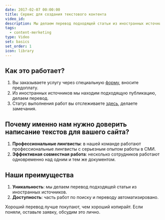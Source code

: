 ```yaml
---
date: 2017-02-07 00:00:00
title: Сервис для создания текстового контента
video_id:
description: Мы делаем перевод подходящей статьи из иностранных источников.
tags:
  - content-merketing
type: Video
set: basics
set_order: 1
icon: library
---
```



## Как это работает?

1. Вы заказываете услугу через специальную [форму](https://goo.gl/forms/zMRDufld6nN4Tqml1), вносите предоплату.
2. Из иностранных источников мы находим подходящую публикацию, делаем перевод.
3. Статус выполнения работ вы отслеживаете [здесь](https://enblabs.ru/status/), делаете замечания.

## Почему именно нам нужно доверить написание текстов для вашего сайта?

1. **Профессиональные лингвисты**: в нашей команде работают профессиональные лингвисты с серьезным опытом работы в СМИ.
2. **Эффективная совместная работа**: несколько сотрудников работают одновременно над одним и тем же документом.

## Наши преимущества

1. **Уникальность**: мы делаем перевод подходящей статьи из иностранных источников.
2. **Доступность**: часть работ по поиску и переводу автоматизировано.

Хороший перевод лучше покупают, чем хороший копирайт. Если поняли, оставьте заявку, обсудим это лично.